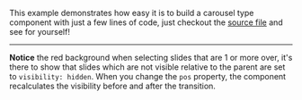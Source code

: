 This example demonstrates how easy it is to build a carousel type component with just a few lines of code, just checkout the <a href = 'https://github.com/arxii/preact-slide/blob/master/source/examples/CarouselExample.coffee?ts=4'>source file</a> and see for yourself!
***
**Notice** the red background when selecting slides that are 1 or more over, it's there to show that slides which are not visible relative to the parent are set to `visibility: hidden`. When you change the `pos` property, the component recalculates the visibility before and after the transition.
